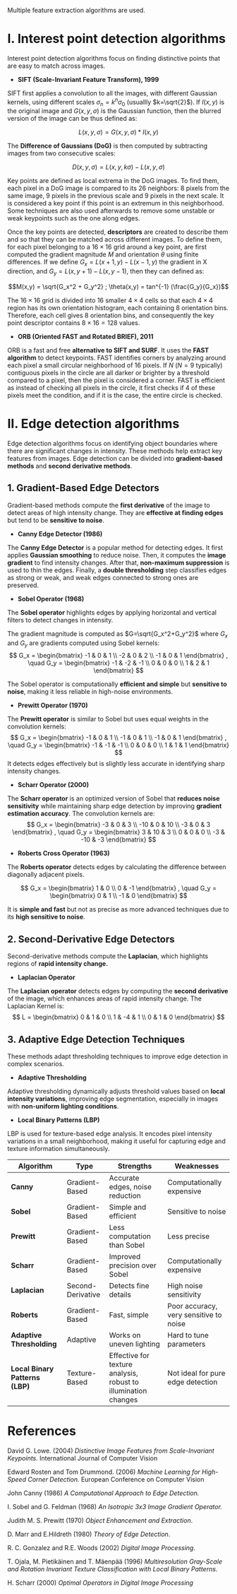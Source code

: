 Multiple feature extraction algorithms are used.

# I. Interest point detection algorithms

Interest point detection algorithms focus on finding distinctive points that are easy to match across images.

- **SIFT (Scale-Invariant Feature Transform), 1999**

SIFT first applies a convolution to all the images, with different Gaussian kernels, using different scales $\sigma_n = k^n \sigma_0$ (usuallly $k=\sqrt{2}$). If $I(x,y)$ is the original image and $G(x,y,\sigma)$ is the Gaussian function, then the blurred version of the image can be thus defined as:

$$L(x,y,\sigma) = G(x,y,\sigma) * I(x,y)$$

The **Difference of Gaussians (DoG)** is then computed by subtracting images from two consecutive scales:

$$D(x,y,\sigma) = L(x,y,k\sigma) - L(x,y,\sigma)$$

Key points are defined as local extrema in the DoG images. To find them, each pixel in a DoG image is compared to its 26 neighbors: 8 pixels from the same image, 9 pixels in the previous scale and 9 pixels in the next scale. It is considered a key point if this point is an extremum in this neighborhood. Some techniques are also used afterwards to remove some unstable or weak keypoints such as the one along edges.

Once the key points are detected, **descriptors** are created to describe them and so that they can be matched across different images. To define them, for each pixel belonging to a $16 \times 16$ grid around a key point, are first computed the gradient magnitude $M$ and orientation $\theta$ using finite differences. If we define $G_x = L(x+1,y) - L(x-1,y)$ the gradient in X direction, and $G_y = L(x,y+1) - L(x,y-1)$, then they can defined as:

$$M(x,y) = \sqrt{G_x^2 + G_y^2} ; \theta(x,y) = tan^{-1} (\frac{G_y}{G_x})$$

The $16 \times 16$ grid is divided into 16 smaller $4 \times 4$ cells so that each $4 \times 4$ region has its own orientation histogram, each containing 8 orientation bins. Therefore, each cell gives 8 orientation bins, and consequently the key point descriptor contains $8 \times 16 = 128$ values. 


- **ORB (Oriented FAST and Rotated BRIEF), 2011**

ORB is a fast and free **alternative to SIFT and SURF**. It uses the **FAST algorithm** to detect keypoints. FAST identifies corners by analyzing around each pixel a small circular neighborhood of 16 pixels. If $N$ ($N = 9$ typically) contiguous pixels in the circle are all darker or brighter by a threshold compared to a pixel, then the pixel is considered a corner. FAST is efficient as instead of checking all pixels in the circle, it first checks if 4 of these pixels meet the condition, and if it is the case, the entire circle is checked.

# II. Edge detection algorithms

Edge detection algorithms focus on identifying object boundaries where there are significant changes in intensity. These methods help extract key features from images. Edge detection can be divided into **gradient-based methods** and **second derivative methods**.

## 1. Gradient-Based Edge Detectors

Gradient-based methods compute the **first derivative** of the image to detect areas of high intensity change. They are **effective at finding edges** but tend to be **sensitive to noise**.

- **Canny Edge Detector (1986)**

The **Canny Edge Detector** is a popular method for detecting edges. It first applies **Gaussian smoothing** to reduce noise. Then, it computes the **image gradient** to find intensity changes. After that, **non-maximum suppression** is used to thin the edges. Finally, a **double thresholding** step classifies edges as strong or weak, and weak edges connected to strong ones are preserved.

- **Sobel Operator (1968)**

The **Sobel operator** highlights edges by applying horizontal and vertical filters to detect changes in intensity. 

The gradient magnitude is computed as $G=\sqrt{G_x^2+G_y^2}$ where $G_x$ and $G_y$ are gradients computed using Sobel kernels:
$$
G_x =
\begin{bmatrix}
-1 & 0 & 1 \\
-2 & 0 & 2 \\
-1 & 0 & 1
\end{bmatrix}
, \quad
G_y =
\begin{bmatrix}
-1 & -2 & -1 \\
0 & 0 & 0 \\
1 & 2 & 1
\end{bmatrix}
$$

The Sobel operator is computationally **efficient and simple** but **sensitive to noise**, making it less reliable in high-noise environments.

- **Prewitt Operator (1970)**

The **Prewitt operator** is similar to Sobel but uses equal weights in the convolution kernels: 
$$
G_x =
\begin{bmatrix}
-1 & 0 & 1 \\
-1 & 0 & 1 \\
-1 & 0 & 1
\end{bmatrix}
, \quad
G_y =
\begin{bmatrix}
-1 & -1 & -1 \\
0 & 0 & 0 \\
1 & 1 & 1
\end{bmatrix}
$$
It detects edges effectively but is slightly less accurate in identifying sharp intensity changes.

- **Scharr Operator (2000)**

The **Scharr operator** is an optimized version of Sobel that **reduces noise sensitivity** while maintaining sharp edge detection by improving **gradient estimation accuracy**. The convolution kernels are: 
$$
G_x =
\begin{bmatrix}
-3 & 0 & 3 \\
-10 & 0 & 10 \\
-3 & 0 & 3
\end{bmatrix}
, \quad
G_y =
\begin{bmatrix}
3 & 10 & 3 \\
0 & 0 & 0 \\
-3 & -10 & -3
\end{bmatrix}
$$


- **Roberts Cross Operator (1963)**

The **Roberts operator** detects edges by calculating the difference between diagonally adjacent pixels. 

$$
G_x =
\begin{bmatrix}
1 & 0 \\
0 & -1
\end{bmatrix}
, \quad
G_y =
\begin{bmatrix}
0 & 1  \\
-1 & 0 
\end{bmatrix}
$$

It is **simple and fast** but not as precise as more advanced techniques due to its **high sensitive to noise**.


## 2. Second-Derivative Edge Detectors

Second-derivative methods compute the **Laplacian**, which highlights regions of **rapid intensity change.**

- **Laplacian Operator**

The **Laplacian operator** detects edges by computing the **second derivative** of the image, which enhances areas of rapid intensity change. The Laplacian Kernel is:
$$
L =
\begin{bmatrix}
0 & 1 & 0 \\
1 & -4 & 1 \\
0 & 1 & 0 
\end{bmatrix}
$$


## 3. Adaptive Edge Detection Techniques

These methods adapt thresholding techniques to improve edge detection in complex scenarios.

- **Adaptive Thresholding**

Adaptive thresholding dynamically adjusts threshold values based on **local intensity variations**, improving edge segmentation, especially in images with **non-uniform lighting conditions**.

- **Local Binary Patterns (LBP)**

LBP is used for texture-based edge analysis. It encodes pixel intensity variations in a small neighborhood, making it useful for capturing edge and texture information simultaneously.


| Algorithm          | Type                | Strengths                                      | Weaknesses                                |
|--------------------|---------------------|-----------------------------------------------|-------------------------------------------|
| **Canny**         | Gradient-Based      | Accurate edges, noise reduction               | Computationally expensive                 |
| **Sobel**         | Gradient-Based      | Simple and efficient                          | Sensitive to noise                        |
| **Prewitt**       | Gradient-Based      | Less computation than Sobel                   | Less precise                              |
| **Scharr**        | Gradient-Based      | Improved precision over Sobel                 | Computationally expensive                 |
| **Laplacian**     | Second-Derivative   | Detects fine details                          | High noise sensitivity                    |
| **Roberts**       | Gradient-Based      | Fast, simple                                 | Poor accuracy, very sensitive to noise   |
| **Adaptive Thresholding** | Adaptive   | Works on uneven lighting                     | Hard to tune parameters                   |
| **Local Binary Patterns (LBP)** | Texture-Based | Effective for texture analysis, robust to illumination changes | Not ideal for pure edge detection |




# References

David G. Lowe. (2004) *Distinctive Image Features from Scale-Invariant Keypoints.* International Journal of Computer Vision 

Edward Rosten and Tom Drummond. (2006) *Machine Learning for High-Speed Corner Detection.* European Conference on Computer Vision

John Canny (1986) *A Computational Approach to Edge Detection.*

I. Sobel and G. Feldman (1968) *An Isotropic 3x3 Image Gradient Operator.*

Judith M. S. Prewitt (1970) *Object Enhancement and Extraction*.

D. Marr and E.Hildreth (1980) *Theory of Edge Detection*.

R. C. Gonzalez and R.E. Woods (2002) *Digital Image Processing*.

T. Ojala, M. Pietikäinen and T. Mäenpää (1996) *Multiresolution Gray-Scale and Rotation Invariant Texture Classification with Local Binary Patterns*.

H. Scharr (2000) *Optimal Operators in Digital Image Processing*





